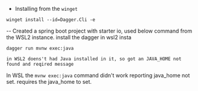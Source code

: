 - Installing from the `winget`

```
winget install --id=Dagger.Cli -e
```
-- Created a spring boot project with starter io, used below command from the WSL2 instance. install the dagger in wsl2 insta

```
dagger run mvnw exec:java

in WSL2 doens't had Java installed in it, so got an JAVA_HOME not found and reqired message
```
In WSL the `mvnw exec:java` command didn't work reporting java_home not set. requires the java_home to set.
